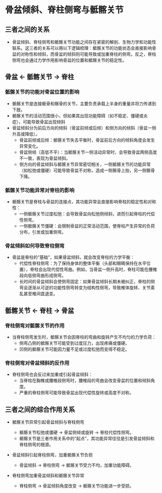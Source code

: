# 骨盆倾斜、脊柱侧弯与骶髂关节

## 三者之间的关系

- 骨盆倾斜、脊柱侧弯和骶髂关节功能之间存在紧密的解剖、生物力学和功能性联系。这三者的关系可以用以下逻辑梳理：骶髂关节的功能状态会直接影响骨盆的对称性和倾斜，而骨盆的倾斜则可能导致或加重脊柱的侧弯。反之，脊柱侧弯也会通过力学作用影响骨盆的位置和骶髂关节的稳定性。

## 骨盆 ← 骶髂关节 → 脊柱

### 骶髂关节的功能对骨盆位置的影响

- 骶髂关节是连接骶骨和髂骨的关节，主要负责承载上半身的重量并将力传递到下肢。
- 骶髂关节的活动范围很小，但如果其出现功能障碍（如不稳定、僵硬或炎症），可能导致骨盆出现倾斜
- 骨盆倾斜分为前后方向的倾斜（骨盆前倾或后倾）和侧方向的倾斜（骨盆一侧升高或降低）。
  - 骨盆前倾或后倾：骶髂关节失去平衡时，骨盆前后方向的倾斜角度会发生异常变化。
  - 骨盆侧倾（高低不平）：当骶髂关节一侧活动异常时，会导致骨盆两侧高度不一致，表现为骨盆倾斜。
  - 侧方向的骨盆倾斜与骶髂关节异常密切相关，一侧骶髂关节的功能异常（如松弛或僵硬）可能导致骨盆不对称，造成一侧髂骨上抬，另一侧髂骨下降。

### 骶髂关节功能异常对脊柱的影响

- 骶髂关节是脊柱与骨盆的连接点，其功能异常会直接影响脊柱的稳定性和对称性：
  - 一侧骶髂关节过度松弛：会导致骨盆向松弛侧倾斜，进而引起脊柱的代偿性侧弯。
  - 一侧骶髂关节僵硬：会限制骨盆的正常活动范围，使脊柱产生异常的负荷分布，引发或加重侧弯。

### 骨盆倾斜如何导致脊柱侧弯

- 骨盆是脊柱的“基础”，如果骨盆倾斜，就会改变脊柱的力学平衡：
  - 代偿性脊柱侧弯：为了保持身体的整体平衡（头部和眼睛保持在水平位置），脊柱会出现代偿性弯曲。例如，当骨盆一侧升高时，脊柱可能在腰椎段向低侧弯曲形成侧弯。
  - 长时间的骨盆倾斜会使侧弯固定：如果骨盆倾斜长期未被纠正，脊柱的侧弯会逐渐从可逆的功能性侧弯转变为结构性侧弯，导致椎体旋转、关节紊乱甚至椎间盘退变。

## 骶髂关节 ← 脊柱 → 骨盆

### 脊柱侧弯对骶髂关节的作用

- 当脊柱侧弯发生时，骶髂关节会因脊柱的弯曲和旋转产生不均匀的力学负荷：
  - 侧弯凸侧的骶髂关节可能受到过度压力，出现疼痛或僵硬。
  - 凹侧的骶髂关节可能因力量不足或过度松弛而变得不稳定。

### 脊柱侧弯对骨盆倾斜的反作用

- 脊柱侧弯也会反过来加重或引起骨盆倾斜：
  - 当脊柱在胸椎或腰椎段侧弯时，腰椎段的弯曲会改变骨盆的位置和倾斜角度。
  - 严重的脊柱侧弯可能导致骨盆出现代偿性旋转或高度不对称。

## 三者之间的综合作用关系

- 骶髂关节异常引起骨盆倾斜与脊柱侧弯
  - 骶髂关节松弛或僵硬 → 骨盆侧倾或旋转 → 脊柱代偿性侧弯。
  - 骶髂关节是三者作用关系中的“起点”，其功能异常往往是引发骨盆倾斜和脊柱侧弯的根源。

- 骨盆倾斜引起脊柱侧弯，加重骶髂关节负担
  - 骨盆倾斜 → 脊柱侧弯 → 骶髂关节受力不均，加重功能障碍。

- 脊柱侧弯加重骨盆倾斜和骶髂关节异常
  - 脊柱侧弯 → 骨盆倾斜角度改变 → 骶髂关节功能进一步受损。
